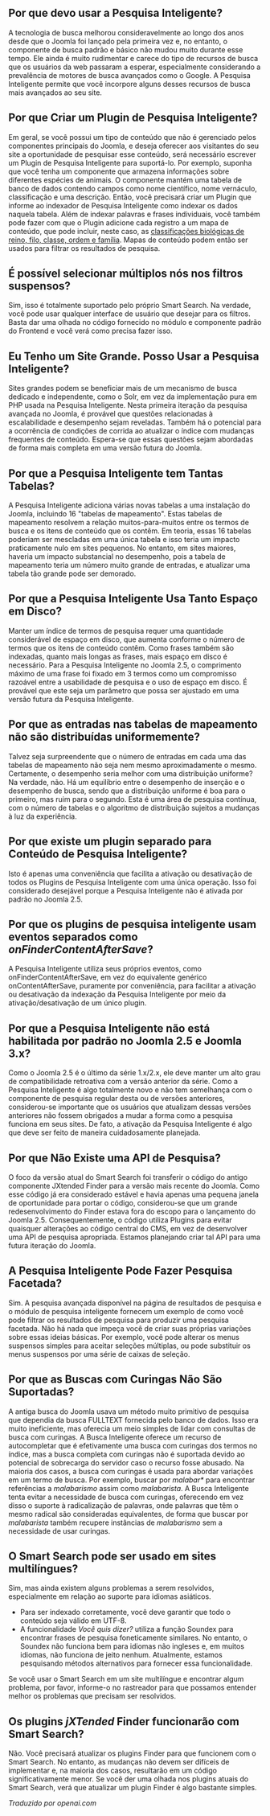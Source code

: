 <!-- Filename: Smart_Search_Frequently_Asked_Questions / Display title: Perguntas Frequentes sobre Pesquisa Inteligente  -->

## Por que devo usar a Pesquisa Inteligente?

A tecnologia de busca melhorou consideravelmente ao longo dos anos desde que o Joomla foi lançado pela primeira vez e, no entanto, o componente de busca padrão e básico não mudou muito durante esse tempo. Ele ainda é muito rudimentar e carece do tipo de recursos de busca que os usuários da web passaram a esperar, especialmente considerando a prevalência de motores de busca avançados como o Google. A Pesquisa Inteligente permite que você incorpore alguns desses recursos de busca mais avançados ao seu site.

## Por que Criar um Plugin de Pesquisa Inteligente?

Em geral, se você possui um tipo de conteúdo que não é gerenciado pelos componentes principais do Joomla, e deseja oferecer aos visitantes do seu site a oportunidade de pesquisar esse conteúdo, será necessário escrever um Plugin de Pesquisa Inteligente para suportá-lo. Por exemplo, suponha que você tenha um componente que armazena informações sobre diferentes espécies de animais. O componente mantém uma tabela de banco de dados contendo campos como nome científico, nome vernáculo, classificação e uma descrição. Então, você precisará criar um Plugin que informe ao indexador de Pesquisa Inteligente como indexar os dados naquela tabela. Além de indexar palavras e frases individuais, você também pode fazer com que o Plugin adicione cada registro a um mapa de conteúdo, que pode incluir, neste caso, as <a href="https://en.wikipedia.org/wiki/Taxonomy_(biology)" rel="nofollow noreferrer noopener">classificações biológicas de reino, filo, classe, ordem e família</a>. Mapas de conteúdo podem então ser usados para filtrar os resultados de pesquisa.

## É possível selecionar múltiplos nós nos filtros suspensos?

Sim, isso é totalmente suportado pelo próprio Smart Search. Na verdade, você pode usar qualquer interface de usuário que desejar para os filtros. Basta dar uma olhada no código fornecido no módulo e componente padrão do Frontend e você verá como precisa fazer isso.

## Eu Tenho um Site Grande. Posso Usar a Pesquisa Inteligente?

Sites grandes podem se beneficiar mais de um mecanismo de busca dedicado e independente, como o Solr, em vez da implementação pura em PHP usada na Pesquisa Inteligente. Nesta primeira iteração da pesquisa avançada no Joomla, é provável que questões relacionadas à escalabilidade e desempenho sejam reveladas. Também há o potencial para a ocorrência de condições de corrida ao atualizar o índice com mudanças frequentes de conteúdo. Espera-se que essas questões sejam abordadas de forma mais completa em uma versão futura do Joomla.

## Por que a Pesquisa Inteligente tem Tantas Tabelas?

A Pesquisa Inteligente adiciona várias novas tabelas a uma instalação do Joomla, incluindo 16 "tabelas de mapeamento". Estas tabelas de mapeamento resolvem a relação muitos-para-muitos entre os termos de busca e os itens de conteúdo que os contêm. Em teoria, essas 16 tabelas poderiam ser mescladas em uma única tabela e isso teria um impacto praticamente nulo em sites pequenos. No entanto, em sites maiores, haveria um impacto substancial no desempenho, pois a tabela de mapeamento teria um número muito grande de entradas, e atualizar uma tabela tão grande pode ser demorado.

## Por que a Pesquisa Inteligente Usa Tanto Espaço em Disco?

Manter um índice de termos de pesquisa requer uma quantidade considerável de espaço em disco, que aumenta conforme o número de termos que os itens de conteúdo contêm. Como frases também são indexadas, quanto mais longas as frases, mais espaço em disco é necessário. Para a Pesquisa Inteligente no Joomla 2.5, o comprimento máximo de uma frase foi fixado em 3 termos como um compromisso razoável entre a usabilidade de pesquisa e o uso de espaço em disco. É provável que este seja um parâmetro que possa ser ajustado em uma versão futura da Pesquisa Inteligente.

## Por que as entradas nas tabelas de mapeamento não são distribuídas uniformemente?

Talvez seja surpreendente que o número de entradas em cada uma das tabelas de mapeamento não seja nem mesmo aproximadamente o mesmo. Certamente, o desempenho seria melhor com uma distribuição uniforme? Na verdade, não. Há um equilíbrio entre o desempenho de inserção e o desempenho de busca, sendo que a distribuição uniforme é boa para o primeiro, mas ruim para o segundo. Esta é uma área de pesquisa contínua, com o número de tabelas e o algoritmo de distribuição sujeitos a mudanças à luz da experiência.

## Por que existe um plugin separado para Conteúdo de Pesquisa Inteligente?

Isto é apenas uma conveniência que facilita a ativação ou desativação de todos os Plugins de Pesquisa Inteligente com uma única operação. Isso foi considerado desejável porque a Pesquisa Inteligente não é ativada por padrão no Joomla 2.5.

## Por que os plugins de pesquisa inteligente usam eventos separados como *onFinderContentAfterSave*?

A Pesquisa Inteligente utiliza seus próprios eventos, como onFinderContentAfterSave, em vez do equivalente genérico onContentAfterSave, puramente por conveniência, para facilitar a ativação ou desativação da indexação da Pesquisa Inteligente por meio da ativação/desativação de um único plugin.  

## Por que a Pesquisa Inteligente não está habilitada por padrão no Joomla 2.5 e Joomla 3.x?

Como o Joomla 2.5 é o último da série 1.x/2.x, ele deve manter um alto grau de compatibilidade retroativa com a versão anterior da série. Como a Pesquisa Inteligente é algo totalmente novo e não tem semelhança com o componente de pesquisa regular desta ou de versões anteriores, considerou-se importante que os usuários que atualizam dessas versões anteriores não fossem obrigados a mudar a forma como a pesquisa funciona em seus sites. De fato, a ativação da Pesquisa Inteligente é algo que deve ser feito de maneira cuidadosamente planejada.

## Por que Não Existe uma API de Pesquisa?

O foco da versão atual do Smart Search foi transferir o código do antigo componente JXtended Finder para a versão mais recente do Joomla. Como esse código já era considerado estável e havia apenas uma pequena janela de oportunidade para portar o código, considerou-se que um grande redesenvolvimento do Finder estava fora do escopo para o lançamento do Joomla 2.5. Consequentemente, o código utiliza Plugins para evitar quaisquer alterações ao código central do CMS, em vez de desenvolver uma API de pesquisa apropriada. Estamos planejando criar tal API para uma futura iteração do Joomla.

## A Pesquisa Inteligente Pode Fazer Pesquisa Facetada?

Sim. A pesquisa avançada disponível na página de resultados de pesquisa e o módulo de pesquisa inteligente fornecem um exemplo de como você pode filtrar os resultados de pesquisa para produzir uma pesquisa facetada. Não há nada que impeça você de criar suas próprias variações sobre essas ideias básicas. Por exemplo, você pode alterar os menus suspensos simples para aceitar seleções múltiplas, ou pode substituir os menus suspensos por uma série de caixas de seleção.  

## Por que as Buscas com Curingas Não São Suportadas?

A antiga busca do Joomla usava um método muito primitivo de pesquisa que
dependia da busca FULLTEXT fornecida pelo banco de dados. Isso era muito
ineficiente, mas oferecia um meio simples de lidar com consultas de busca
com curingas. A Busca Inteligente oferece um recurso de autocompletar que é
efetivamente uma busca com curingas dos termos no índice, mas a busca completa
com curingas não é suportada devido ao potencial de sobrecarga do servidor
caso o recurso fosse abusado. Na maioria dos casos, a busca com curingas é
usada para abordar variações em um termo de busca. Por exemplo, buscar por
*malabar\** para encontrar referências a *malabarismo* assim como
*malabarista*. A Busca Inteligente tenta evitar a necessidade de busca com
curingas, oferecendo em vez disso o suporte à radicalização de palavras, onde
palavras que têm o mesmo radical são consideradas equivalentes, de forma que
buscar por *malabarista* também recupere instâncias de *malabarismo* sem a
necessidade de usar curingas.

## O Smart Search pode ser usado em sites multilíngues?

Sim, mas ainda existem alguns problemas a serem resolvidos, especialmente em relação ao suporte para idiomas asiáticos.

- Para ser indexado corretamente, você deve garantir que todo o conteúdo seja válido em UTF-8.
- A funcionalidade *Você quis dizer?* utiliza a função Soundex para encontrar frases de pesquisa foneticamente similares. No entanto, o Soundex não funciona bem para idiomas não ingleses e, em muitos idiomas, não funciona de jeito nenhum. Atualmente, estamos pesquisando métodos alternativos para fornecer essa funcionalidade.

Se você usar o Smart Search em um site multilíngue e encontrar algum problema, por favor, informe-o no rastreador para que possamos entender melhor os problemas que precisam ser resolvidos.

## Os plugins *jXTended* Finder funcionarão com Smart Search?

Não. Você precisará atualizar os plugins Finder para que funcionem com o Smart Search. No entanto, as mudanças não devem ser difíceis de implementar e, na maioria dos casos, resultarão em um código significativamente menor. Se você der uma olhada nos plugins atuais do Smart Search, verá que atualizar um plugin Finder é algo bastante simples.

*Traduzido por openai.com*

